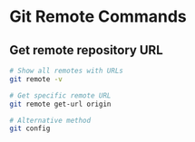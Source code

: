 # Git Remote Commands

## Get remote repository URL
```bash
# Show all remotes with URLs
git remote -v

# Get specific remote URL
git remote get-url origin

# Alternative method
git config